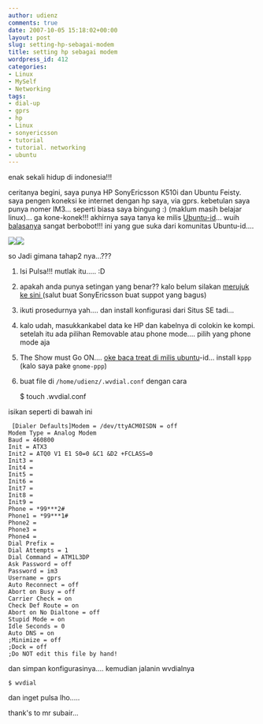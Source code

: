 ```yaml
---
author: udienz
comments: true
date: 2007-10-05 15:18:02+00:00
layout: post
slug: setting-hp-sebagai-modem
title: setting hp sebagai modem
wordpress_id: 412
categories:
- Linux
- MySelf
- Networking
tags:
- dial-up
- gprs
- hp
- Linux
- sonyericsson
- tutorial
- tutorial. networking
- ubuntu
---
```


enak sekali hidup di indonesia!!!

ceritanya begini, saya punya HP SonyEricsson K510i dan Ubuntu Feisty. saya pengen koneksi ke internet dengan hp saya, via gprs. kebetulan saya punya nomer IM3... seperti biasa saya bingung :) (maklum masih belajar linux)... ga kone-konek!!! akhirnya saya tanya ke milis [Ubuntu-id](http://groups.google.com/group/id-ubuntu/browse_thread/thread/c23b85280c38a202/1d7878dae62cc298)... wuih [balasanya](http://groups.google.com/group/id-ubuntu/browse_thread/thread/c23b85280c38a202/1d7878dae62cc298) sangat berbobot!!!  ini yang gue suka dari komunitas Ubuntu-id....

![](http://upload.wikimedia.org/wikipedia/id/8/88/Im3.PNG)![](http://www.ubuntu.com/themes/ubuntu07/images/ubuntulogo.png)

so Jadi gimana tahap2 nya...???

1. Isi Pulsa!!! mutlak itu..... :D

2. apakah anda punya setingan yang benar?? kalo belum silakan [merujuk ke sini ](http://www.sonyericsson.com/spg.jsp?cc=id&lc=id&ver=4000&template=ps3&zone=ps)(salut buat SonyEricsson buat suppot yang bagus)

3. ikuti prosedurnya yah.... dan install konfigurasi dari Situs SE tadi...

4. kalo udah, masukkankabel data ke HP dan kabelnya di colokin ke kompi. setelah itu ada pilihan Removable atau phone mode.... pilih yang phone mode aja

5. The Show must Go ON.... [oke baca treat di milis ubuntu](http://www.sonyericsson.com/spg.jsp?cc=id&lc=id&ver=4000&template=ps3&zone=ps)-id... install `kppp` (kalo saya pake `gnome-ppp`)

6. buat file di `/home/udienz/.wvdial.conf`  dengan cara

    
    $ touch .wvdial.conf


isikan seperti di bawah ini

    
     [Dialer Defaults]Modem = /dev/ttyACM0ISDN = off
    Modem Type = Analog Modem
    Baud = 460800
    Init = ATX3
    Init2 = ATQ0 V1 E1 S0=0 &C1 &D2 +FCLASS=0
    Init3 =
    Init4 =
    Init5 =
    Init6 =
    Init7 =
    Init8 =
    Init9 =
    Phone = *99***2#
    Phone1 = *99***1#
    Phone2 =
    Phone3 =
    Phone4 =
    Dial Prefix =
    Dial Attempts = 1
    Dial Command = ATM1L3DP
    Ask Password = off
    Password = im3
    Username = gprs
    Auto Reconnect = off
    Abort on Busy = off
    Carrier Check = on
    Check Def Route = on
    Abort on No Dialtone = off
    Stupid Mode = on
    Idle Seconds = 0
    Auto DNS = on
    ;Minimize = off
    ;Dock = off
    ;Do NOT edit this file by hand!


dan simpan konfigurasinya....
kemudian jalanin wvdialnya

    
    $ wvdial


dan inget pulsa lho.....

thank's to mr subair...
